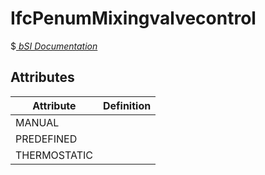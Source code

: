 IfcPenumMixingvalvecontrol
==========================
$[ _bSI
Documentation_](https://standards.buildingsmart.org/IFC/DEV/IFC4_2/FINAL/HTML/schema//pset/penum_mixingvalvecontrol.htm)


Attributes
----------
| Attribute    | Definition   |
|--------------|--------------|
| MANUAL       |              |
| PREDEFINED   |              |
| THERMOSTATIC |              |
